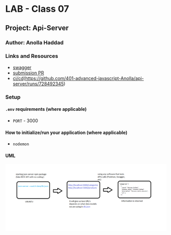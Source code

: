 # LAB - Class 07

## Project: Api-Server

### Author: Anolla Haddad

### Links and Resources

- [swagger](https://app.swaggerhub.com/apis/Anolla/lab-07/0.1)
- [submission PR](https://github.com/401-advanced-javascript-Anolla/api-server/pull/2)
- [ci/cd](http://xyz.com)(https://github.com/401-advanced-javascript-Anolla/api-server/runs/728492345)

### Setup

#### `.env` requirements (where applicable)

- `PORT` - 3000

#### How to initialize/run your application (where applicable)

- `nodemon`

#### UML

![UML Diagram](./UML/class-06-UML.png)
